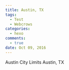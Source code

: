 ```yaml
---
title: Austin, TX
tags:
  - Test
  - Webcrows
categories:
  - hexo
comments:
  - true
date: Oct 09, 2016
---
```


Austin City Limits
Austin, TX
